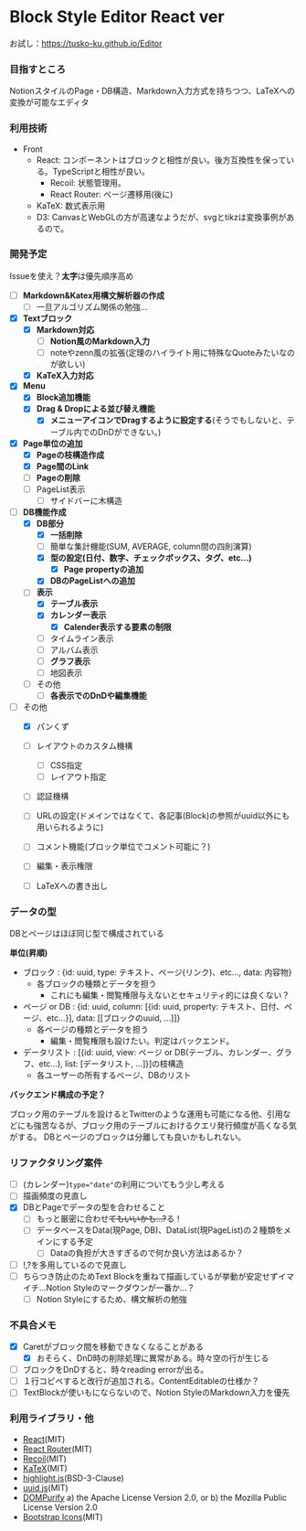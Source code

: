 # Block Style Editor React ver
お試し：https://tusko-ku.github.io/Editor

### 目指すところ
NotionスタイルのPage・DB構造、Markdown入力方式を持ちつつ、LaTeXへの変換が可能なエディタ

### 利用技術
- Front
  - React: コンポーネントはブロックと相性が良い。後方互換性を保っている。TypeScriptと相性が良い。
    - Recoil: 状態管理用。
    - React Router: ページ遷移用(後に)
  - KaTeX: 数式表示用
  - D3: CanvasとWebGLの方が高速なようだが、svgとtikzは変換事例があるので。
　
### 開発予定
Issueを使え？**太字**は優先順序高め

- [ ] **Markdown&Katex用構文解析器の作成**
  - [ ] 一旦アルゴリズム関係の勉強...

- [x] **Textブロック**
  - [x] **Markdown対応**
    - [ ] **Notion風のMarkdown入力**
    - [ ] noteやzenn風の拡張(定理のハイライト用に特殊なQuoteみたいなのが欲しい)
  - [x] **KaTeX入力対応**
- [x] **Menu**
  - [x] **Block追加機能**
  - [x] **Drag & Dropによる並び替え機能**
    - [x] **メニューアイコンでDragするように設定する**(そうでもしないと、テーブル内でのDnDができない。)
- [x] **Page単位の追加**
  - [x] **Pageの枝構造作成**
  - [x] **Page間のLink**
  - [ ] **Pageの削除**
  - [ ] PageList表示
    - [ ] サイドバーに木構造
- [ ] **DB機能作成**
  - [x] **DB部分**
    - [x] **一括削除**
    - [ ] 簡単な集計機能(SUM, AVERAGE, column間の四則演算)
    - [x] **型の設定(日付、数字、チェックボックス、タグ、etc...)**
      - [x] **Page propertyの追加**
    - [x] **DBのPageListへの追加**
  - [ ] **表示**
    - [x] **テーブル表示**
    - [x] **カレンダー表示**
      - [x] **Calender表示する要素の制限**
    - [ ] タイムライン表示
    - [ ] アルバム表示
    - [ ] **グラフ表示**
    - [ ] 地図表示
  - [ ] その他
    - [ ] **各表示でのDnDや編集機能**
- [ ] その他
  - [x] パンくず
  - [ ] レイアウトのカスタム機構
    - [ ] CSS指定
    - [ ] レイアウト指定
  - [ ] 認証機構
  - [ ] URLの設定(ドメインではなくて、各記事(Block)の参照がuuid以外にも用いられるように)
  - [ ] コメント機能(ブロック単位でコメント可能に？)
  - [ ] 編集・表示権限
  - [ ] LaTeXへの書き出し


### データの型
DBとページはほぼ同じ型で構成されている

**単位(昇順)**
- ブロック : {id: uuid, type: テキスト、ページ(リンク)、etc..., data: 内容物}
  - 各ブロックの種類とデータを担う
    - これにも編集・閲覧権限与えないとセキュリティ的には良くない？
- ページ or DB : {id: uuid, column: [{id: uuid, property: テキスト、日付、ページ、etc...}], data: [[ブロックのuuid, ...]]}
  - 各ページの種類とデータを担う
    - 編集・閲覧権限も設けたい。判定はバックエンド。
- データリスト : [{id: uuid, view: ページ or DB(テーブル、カレンダー、グラフ、etc...), list: [データリスト, ...]}]の枝構造
  - 各ユーザーの所有するページ、DBのリスト

**バックエンド構成の予定？**

ブロック用のテーブルを設けるとTwitterのような運用も可能になる他、引用などにも強苦なるが、ブロック用のテーブルにおけるクエリ発行頻度が高くなる気がする。
DBとページのブロックは分離しても良いかもしれない。

### リファクタリング案件
- [ ] (カレンダー)`type="date"`の利用についてもう少し考える
- [ ] 描画頻度の見直し
- [x] DBとPageでデータの型を合わせること
  - [ ] もっと厳密に合わせ~~てもいいかも...?~~る！
  - [ ] データベースをData(現Page, DB)、DataList(現PageList)の２種類をメインにする予定
    - [ ] Dataの負担が大きすぎるので何か良い方法はあるか？
- [ ] !,?を多用しているので見直し
- [ ] ちらつき防止のためText Blockを重ねて描画しているが挙動が安定せずイマイチ...Notion Styleのマークダウンが一番か...？
  - [ ] Notion Styleにするため、構文解析の勉強

### 不具合メモ
- [x] Caretがブロック間を移動できなくなることがある
  - [x] おそらく、DnD時の削除処理に異常がある。時々空の行が生じる
- [ ] ブロックをDnDすると、時々reading errorが出る。
- [ ] １行コピペすると改行が追加される。ContentEditableの仕様か？
- [ ] TextBlockが使いもにならないので、Notion StyleのMarkdown入力を優先

### 利用ライブラリ・他
- [React](https://ja.reactjs.org/)(MIT)
- [React Router](https://reactrouter.com/)(MIT)
- [Recoil](https://recoiljs.org/)(MIT)
- [KaTeX](https://katex.org/)(MIT)
- [highlight.js](https://highlightjs.org/)(BSD-3-Clause)
- [uuid js](https://github.com/uuidjs/uuid)(MIT)
- [DOMPurify](https://github.com/cure53/DOMPurify)
  a) the Apache License Version 2.0, or
  b) the Mozilla Public License Version 2.0
- [Bootstrap Icons](https://icons.getbootstrap.com/)(MIT)